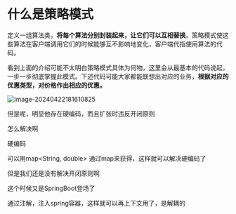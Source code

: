 # 什么是策略模式



定义一组算法类，**将每个算法分别封装起来，让它们可以互相替换**。策略模式使这些算法在客户端调用它们的时候能够互不影响地变化，客户端代指使用算法的代码。



看到上面的介绍可能不太明白策略模式具体为何物，这里会从最基本的代码说起，一步一步彻底掌握此模式。下述代码可能大家都能联想出对应的业务，**根据对应的优惠类型，对价格作出相应的优惠。**

![image-20240422181610825](../../../AppData/Roaming/Typora/typora-user-images/image-20240422181610825.png)



但是呢，明显他存在硬编码，而且扩张时违反开闭原则

怎么解决啊

硬编码

可以用map<String, double> 通过map来获得，这样就可以解决硬编码了

但是我们还是没有解决开闭原则啊

这个时候又是SpringBoot登场了

通过注解，注入spring容器，这样就可以再上下文用了，是解耦的

